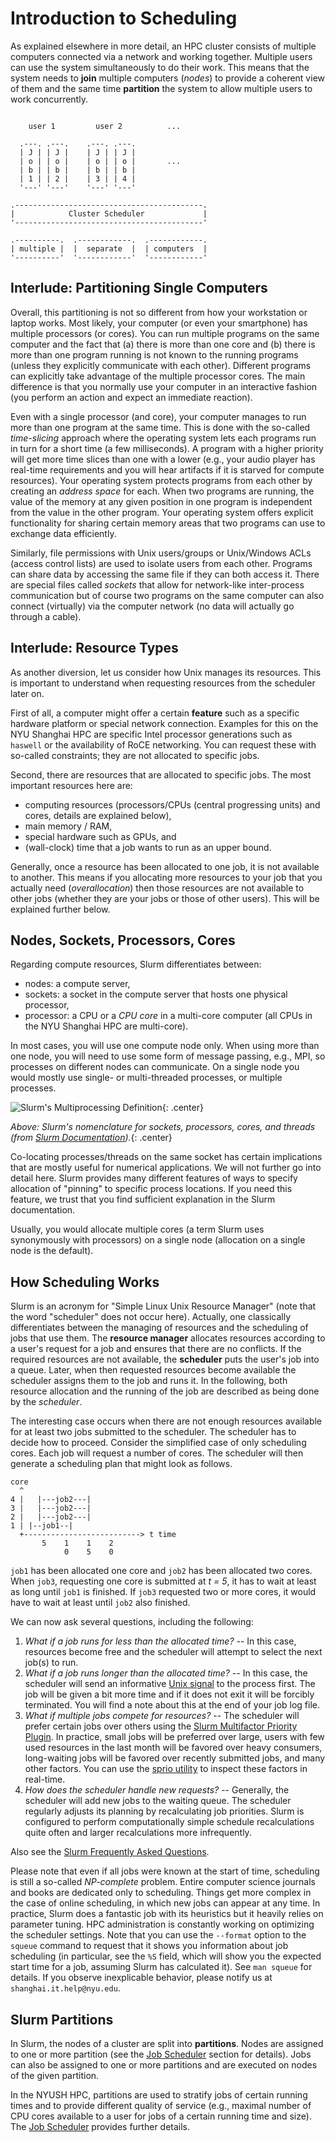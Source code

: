 # Introduction to Scheduling

As explained elsewhere in more detail, an HPC cluster consists of multiple computers connected via a network and working together.
Multiple users can use the system simultaneously to do their work.
This means that the system needs to **join** multiple computers (*nodes*) to provide a coherent view of them and the same time **partition** the system to allow multiple users to work concurrently.

```

    user 1         user 2          ...

  .---. .---.    .---. .---.
  | J | | J |    | J | | J |
  | o | | o |    | o | | o |       ...
  | b | | b |    | b | | b |
  | 1 | | 2 |    | 3 | | 4 |
  '---' '---'    '---' '---'

.------------------------------------------.
|            Cluster Scheduler             |
'------------------------------------------'

.----------.  .------------.  .------------.
| multiple |  |  separate  |  | computers  |
'----------'  '------------'  '------------'

```

## Interlude: Partitioning Single Computers

Overall, this partitioning is not so different from how your workstation or laptop works.
Most likely, your computer (or even your smartphone) has multiple processors (or cores).
You can run multiple programs on the same computer and the fact that (a) there is more than one core and (b) there is more than one program running is not known to the running programs (unless they explicitly communicate with each other).
Different programs can explicitly take advantage of the multiple processor cores.
The main difference is that you normally use your computer in an interactive fashion (you perform an action and expect an immediate reaction).

Even with a single processor (and core), your computer manages to run more than one program at the same time.
This is done with the so-called *time-slicing* approach where the operating system lets each programs run in turn for a short time (a few milliseconds).
A program with a higher priority will get more time slices than one with a lower (e.g., your audio player has real-time requirements and you will hear artifacts if it is starved for compute resources).
Your operating system protects programs from each other by creating an *address space* for each.
When two programs are running, the value of the memory at any given position in one program is independent from the value in the other program.
Your operating system offers explicit functionality for sharing certain memory areas that two programs can use to exchange data efficiently.

Similarly, file permissions with Unix users/groups or Unix/Windows ACLs (access control lists) are used to isolate users from each other.
Programs can share data by accessing the same file if they can both access it.
There are special files called *sockets* that allow for network-like inter-process communication but of course two programs on the same computer can also connect (virtually) via the computer network (no data will actually go through a cable).

## Interlude: Resource Types

As another diversion, let us consider how Unix manages its resources.
This is important to understand when requesting resources from the scheduler later on.

First of all, a computer might offer a certain **feature** such as a specific hardware platform or special network connection.
Examples for this on the NYU Shanghai HPC are specific Intel processor generations such as `haswell` or the availability of RoCE networking.
You can request these with so-called constraints; they are not allocated to specific jobs.

Second, there are resources that are allocated to specific jobs.
The most important resources here are:

- computing resources (processors/CPUs (central progressing units) and cores, details are explained below),
- main memory / RAM,
- special hardware such as GPUs, and
- (wall-clock) time that a job wants to run as an upper bound.

Generally, once a resource has been allocated to one job, it is not available to another.
This means if you allocating more resources to your job that you actually need (*overallocation*) then those resources are not available to other jobs (whether they are your jobs or those of other users).
This will be explained further below.

## Nodes, Sockets, Processors, Cores

Regarding compute resources, Slurm differentiates between:

- nodes: a compute server,
- sockets: a socket in the compute server that hosts one physical processor,
- processor: a CPU or a *CPU core* in a multi-core computer (all CPUs in the NYU Shanghai HPC are multi-core).

In most cases, you will use one compute node only.
When using more than one node, you will need to use some form of message passing, e.g., MPI, so processes on different nodes can communicate.
On a single node you would mostly use single- or multi-threaded processes, or multiple processes.

![Slurm's Multiprocessing Definition](figures/slurm-multicore.gif){: .center}

*Above: Slurm's nomenclature for sockets, processors, cores, and threads (from [Slurm Documentation](https://slurm.schedmd.com/mc_support.html#defs)).*{: .center}

Co-locating processes/threads on the same socket has certain implications that are mostly useful for numerical applications.
We will not further go into detail here.
Slurm provides many different features of ways to specify allocation of "pinning" to specific process locations.
If you need this feature, we trust that you find sufficient explanation in the Slurm documentation.

Usually, you would allocate multiple cores (a term Slurm uses synonymously with processors) on a single node (allocation on a single node is the default).

## How Scheduling Works

Slurm is an acronym for "Simple Linux Unix Resource Manager" (note that the word "scheduler" does not occur here).
Actually, one classically differentiates between the managing of resources and the scheduling of jobs that use them.
The **resource manager** allocates resources according to a user's request for a job and ensures that there are no conflicts.
If the required resources are not available, the **scheduler** puts the user's job into a queue. Later, when then requested resources become available the scheduler assigns them to the job and runs it.
In the following, both resource allocation and the running of the job are described as being done by the *scheduler*.

The interesting case occurs when there are not enough resources available for at least two jobs submitted to the scheduler.
The scheduler has to decide how to proceed.
Consider the simplified case of only scheduling cores. Each job will request a number of cores.
The scheduler will then generate a scheduling plan that might look as follows.

```
core
  ^
4 |   |---job2---|
3 |   |---job2---|
2 |   |---job2---|
1 | |--job1--|
  +--------------------------> t time
       5    1    1    2
	        0    5    0
```

`job1` has been allocated one core and `job2` has been allocated two cores.
When `job3`, requesting one core is submitted at *t = 5*, it has to wait at least as long until `job1` is finished.
If `job3` requested two or more cores, it would have to wait at least until `job2` also finished.

We can now ask several questions, including the following:

1. *What if a job runs for less than the allocated time?*
    -- In this case, resources become free and the scheduler will attempt to select the next job(s) to run.
2. *What if a job runs longer than the allocated time?*
    -- In this case, the scheduler will send an informative [Unix signal](https://en.wikipedia.org/wiki/Signal_(IPC)) to the process first.
    The job will be given a bit more time and if it does not exit it will be forcibly terminated.
    You will find a note about this at the end of your job log file.
3. *What if multiple jobs compete for resources?*
    -- The scheduler will prefer certain jobs over others using the [Slurm Multifactor Priority Plugin](https://slurm.schedmd.com/priority_multifactor.html).
    In practice, small jobs will be preferred over large, users with few used resources in the last month will be favored over heavy consumers, long-waiting jobs will be favored over recently submitted jobs, and many other factors.
    You can use the [sprio utility](https://slurm.schedmd.com/priority_multifactor.html#sprio) to inspect these factors in real-time.
4. *How does the scheduler handle new requests?*
    -- Generally, the scheduler will add new jobs to the waiting queue.
    The scheduler regularly adjusts its planning by recalculating job priorities.
    Slurm is configured to perform computationally simple schedule recalculations quite often and larger recalculations more infrequently.

Also see the [Slurm Frequently Asked Questions](https://slurm.schedmd.com/faq.html).

Please note that even if all jobs were known at the start of time, scheduling is still a so-called *NP-complete* problem. Entire computer science journals and books are dedicated only to scheduling.
Things get more complex in the case of online scheduling, in which new jobs can appear at any time.
In practice, Slurm does a fantastic job with its heuristics but it heavily relies on parameter tuning.
HPC administration is constantly working on optimizing the scheduler settings.
Note that you can use the `--format` option to the `squeue` command to request that it shows you information
about job scheduling (in particular, see the `%S` field, which will show you the expected start time for a job,
assuming Slurm has calculated it). See `man squeue` for details.
If you observe inexplicable behavior, please notify us at `shanghai.it.help@nyu.edu`.

## Slurm Partitions

In Slurm, the nodes of a cluster are split into **partitions**.
Nodes are assigned to one or more partition (see the [Job Scheduler](../overview/job-scheduler.md) section for details).
Jobs can also be assigned to one or more partitions and are executed on nodes of the given partition.

In the NYUSH HPC, partitions are used to stratify jobs of certain running times and to provide different quality of service (e.g., maximal number of CPU cores available to a user for jobs of a certain running time and size).
The [Job Scheduler](../overview/job-scheduler.md) provides further details.
